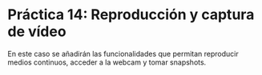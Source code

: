 # Práctica 14: Reproducción y captura de vídeo

En este caso se añadirán las funcionalidades que permitan reproducir medios continuos,
acceder a la webcam y tomar snapshots.
